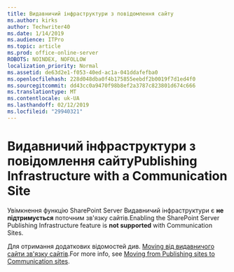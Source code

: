 ```yaml
---
title: Видавничий інфраструктури з повідомлення сайту
ms.author: kirks
author: Techwriter40
ms.date: 1/14/2019
ms.audience: ITPro
ms.topic: article
ms.prod: office-online-server
ROBOTS: NOINDEX, NOFOLLOW
localization_priority: Normal
ms.assetid: de63d2e1-f053-40ed-ac1a-041ddafefba0
ms.openlocfilehash: 228d048dba0f4b175855eebdf2b0019f7d1ed4f0
ms.sourcegitcommit: dd43cc0a9470f98b8ef2a3787c823801d674c666
ms.translationtype: MT
ms.contentlocale: uk-UA
ms.lasthandoff: 02/12/2019
ms.locfileid: "29940321"
---
```

# <a name="publishing-infrastructure-with-a-communication-site"></a><span data-ttu-id="503fa-102">Видавничий інфраструктури з повідомлення сайту</span><span class="sxs-lookup"><span data-stu-id="503fa-102">Publishing Infrastructure with a Communication Site</span></span>


<span data-ttu-id="503fa-103">Увімкнення функцію SharePoint Server Видавничий інфраструктури є **не підтримується** поточним зв'язку сайтів.</span><span class="sxs-lookup"><span data-stu-id="503fa-103">Enabling the SharePoint Server Publishing Infrastructure feature is **not supported** with Communication Sites.</span></span> 
  
<span data-ttu-id="503fa-104">Для отримання додаткових відомостей див. [Moving від видавничого сайти зв'язку сайтів](https://docs.microsoft.com/sharepoint/publishing-sites-classic-to-modern-experience).</span><span class="sxs-lookup"><span data-stu-id="503fa-104">For more info, see [Moving from Publishing sites to Communication sites](https://docs.microsoft.com/sharepoint/publishing-sites-classic-to-modern-experience).</span></span> 
  

